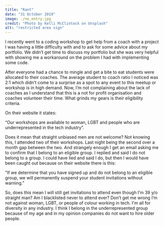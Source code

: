 ```yaml
---
title: "Rant"
date: "31 October 2019"
image: ./no_entry.jpg
credit: "Photo by Kelli McClintock on Unsplash"
alt: "restricted area sign"
---
```


I recently went to a coding workshop to get help from a coach with a project I was having a little difficulty with and to ask for some advice about my portfolio. We didn’t get time to discuss my portfolio but she was very helpful with showing me a workaround on the problem I had with implementing some code.

After everyone had a chance to mingle and get a bite to eat students were allocated to their coaches.  The average student to coach ratio I noticed was 2:1 which didn’t come to a surprise as a spot to any event to this meetup or workshop is in high demand. Now, I’m not complaining about the lack of coaches as I understand that this is a not for profit organisation and coaches volunteer their time. What grinds my gears is their eligibility criteria.

On their website it states: 

“Our workshops are available to woman, LGBT and people who are underrepresented in the tech industry”.

Does it mean that straight unbiased men are not welcome?
Not knowing this, I attended two of their workshops. Last night being the second over a month gap between the two. And strangely enough I get an email asking me to confirm that I belong to an eligible group. I replied and said I do not belong to a group. I could have lied and said I do, but then I would have been caught out because on their website there is this:

“If we determine that you have signed up and do not belong to an eligible group, we will permanently suspend your student invitations without warning.”

So, does this mean I will still get invitations to attend even though I’m 39 y/o straight man? Am I blacklisted never to attend ever? Don’t get me wrong I’m not against woman, LGBT, or people of colour working in tech. I'm all for diversity in any industry. I think I belong in the underrepresented group because of my age and in my opinion companies do not want to hire older people.


